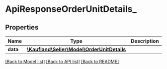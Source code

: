 # ApiResponseOrderUnitDetails_

## Properties
Name | Type | Description | Notes
------------ | ------------- | ------------- | -------------
**data** | [**\Kaufland\Seller\Model\OrderUnitDetails**](OrderUnitDetails.md) |  | 

[[Back to Model list]](../../README.md#documentation-for-models) [[Back to API list]](../../README.md#documentation-for-api-endpoints) [[Back to README]](../../README.md)

